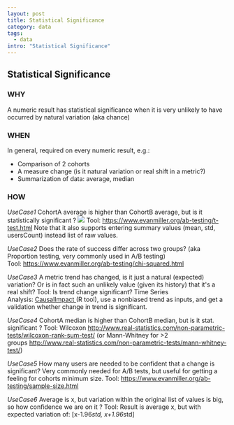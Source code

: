 ```yaml
---
layout: post
title: Statistical Significance
category: data
tags:
  - data
intro: "Statistical Significance"
---
```

## Statistical Significance


### WHY

A numeric result has statistical significance when it is very unlikely to have occurred by natural variation (aka chance)

### WHEN

In general, required on every numeric result, e.g.:

-   Comparison of 2 cohorts
-   A measure change (is it natural variation or real shift in a metric?)
-   Summarization of data: average, median

### HOW

*UseCase1*
CohortA average is higher than CohortB average, but is it statistically significant ?
![](https://cdn-images-1.medium.com/max/1200/1*i5sfOjTv2Id4oNVSKmO66A.png)
Tool: <https://www.evanmiller.org/ab-testing/t-test.html> Note that it also supports entering summary values (mean, std, usersCount) instead list of raw values.

*UseCase2*
Does the rate of success differ across two groups? (aka Proportion testing, very commonly used in A/B testing)
Tool: <https://www.evanmiller.org/ab-testing/chi-squared.html>


*UseCase3*
A metric trend has changed, is it just a natural (expected) variation? Or is in fact such an unlikely value (given its history) that it's a real shift?
Tool: Is trend change significant? Time Series Analysis: [CausalImpact ](https://google.github.io/CausalImpact/CausalImpact.html)(R tool), use a nonbiased trend as inputs, and get a validation whether change in trend is significant.


*UseCase4*
CohortA median is higher than CohortB median, but is it stat. significant ?
Tool: Wilcoxon <http://www.real-statistics.com/non-parametric-tests/wilcoxon-rank-sum-test/> (or Mann-Whitney for >2 groups <http://www.real-statistics.com/non-parametric-tests/mann-whitney-test/>)

*UseCase5*
How many users are needed to be confident that a change is significant? Very commonly needed for A/B tests, but useful for getting a feeling for cohorts minimum size.
Tool: <https://www.evanmiller.org/ab-testing/sample-size.html>


*UseCase6*
Average is x, but variation within the original list of values is big, so how confidence we are on it ?
Tool: Result is average x, but with expected variation of: [x-1.96*std, x+1.96*std]
